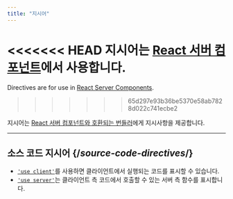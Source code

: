 ```yaml
---
title: "지시어"
---
```


<RSC>

<<<<<<< HEAD
지시어는 [React 서버 컴포넌트](/learn/start-a-new-react-project#bleeding-edge-react-frameworks)에서 사용합니다.
=======
Directives are for use in [React Server Components](/reference/rsc/server-components).
>>>>>>> 65d297e93b36be5370e58ab7828d022c741ecbe2

</RSC>

<Intro>

지시어는 [React 서버 컴포넌트와 호환되는 번들러](/learn/start-a-new-react-project#bleeding-edge-react-frameworks)에게 지시사항을 제공합니다.

</Intro>

---

## 소스 코드 지시어 {/*source-code-directives*/}

* [`'use client'`](/reference/rsc/use-client)를 사용하면 클라이언트에서 실행되는 코드를 표시할 수 있습니다.
* [`'use server'`](/reference/rsc/use-server)는 클라이언트 측 코드에서 호출할 수 있는 서버 측 함수를 표시합니다.
